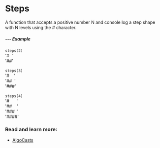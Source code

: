 # Steps

A function that accepts a positive number N and console log a step shape with N levels using the # character.

##### --- Example

`steps(2)`<br />
'#&nbsp;&nbsp;'<br />
'##'<br /><br />
`steps(3)`<br />
'#&nbsp;&nbsp;&nbsp;&nbsp;'<br />
'##&nbsp;&nbsp;'<br />
'###'<br /><br />
`steps(4)`<br />
'#&nbsp;&nbsp;&nbsp;&nbsp;&nbsp;&nbsp;'<br />
'##&nbsp;&nbsp;&nbsp;&nbsp;'<br />
'###&nbsp;&nbsp;'<br />
'####'<br />

### Read and learn more:

- [AlgoCasts](https://github.com/StephenGrider/AlgoCasts)
